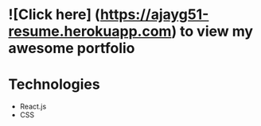 # ![Click here] (https://ajayg51-resume.herokuapp.com) to view my awesome portfolio
# Technologies
* React.js
* CSS
